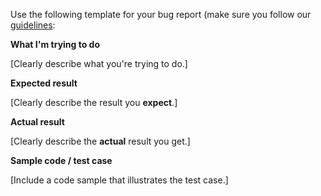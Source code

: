 Use the following template for your bug report
(make sure you follow our [guidelines](CONTRIBUTING.md#bug-report):

**What I'm trying to do**

[Clearly describe what you're trying to do.]

**Expected result**

[Clearly describe the result you **expect**.]

**Actual result**

[Clearly describe the **actual** result you get.]

**Sample code / test case**

[Include a code sample that illustrates the test case.]
